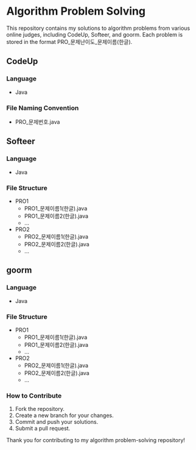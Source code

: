 # Algorithm Problem Solving

This repository contains my solutions to algorithm problems from various online judges, including CodeUp, Softeer, and goorm. Each problem is stored in the format PRO_문제난이도_문제이름(한글).

## CodeUp

### Language
- Java

### File Naming Convention
- PRO_문제번호.java

## Softeer

### Language
- Java

### File Structure
- PRO1
  - PRO1_문제이름1(한글).java
  - PRO1_문제이름2(한글).java
  - ...
- PRO2
  - PRO2_문제이름1(한글).java
  - PRO2_문제이름2(한글).java
  - ...

## goorm

### Language
- Java

### File Structure
- PRO1
  - PRO1_문제이름1(한글).java
  - PRO1_문제이름2(한글).java
  - ...
- PRO2
  - PRO2_문제이름1(한글).java
  - PRO2_문제이름2(한글).java
  - ...

### How to Contribute
1. Fork the repository.
2. Create a new branch for your changes.
3. Commit and push your solutions.
4. Submit a pull request.

Thank you for contributing to my algorithm problem-solving repository!
